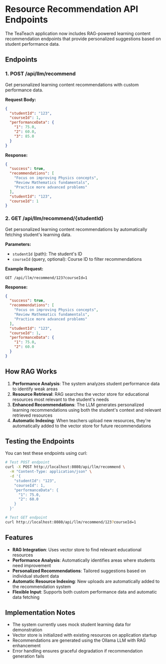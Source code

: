 # Resource Recommendation API Endpoints

The TeaTeach application now includes RAG-powered learning content recommendation endpoints that provide personalized suggestions based on student performance data.

## Endpoints

### 1. POST /api/llm/recommend

Get personalized learning content recommendations with custom performance data.

**Request Body:**
```json
{
  "studentId": "123",
  "courseId": 1,
  "performanceData": {
    "1": 75.0,
    "2": 60.0,
    "3": 85.0
  }
}
```

**Response:**
```json
{
  "success": true,
  "recommendations": [
    "Focus on improving Physics concepts",
    "Review Mathematics fundamentals",
    "Practice more advanced problems"
  ],
  "studentId": "123",
  "courseId": 1
}
```

### 2. GET /api/llm/recommend/{studentId}

Get personalized learning content recommendations by automatically fetching student's learning data.

**Parameters:**
- `studentId` (path): The student's ID
- `courseId` (query, optional): Course ID to filter recommendations

**Example Request:**
```
GET /api/llm/recommend/123?courseId=1
```

**Response:**
```json
{
  "success": true,
  "recommendations": [
    "Focus on improving Physics concepts",
    "Review Mathematics fundamentals",
    "Practice more advanced problems"
  ],
  "studentId": "123",
  "courseId": 1,
  "performanceData": {
    "1": 75.0,
    "2": 60.0
  }
}
```

## How RAG Works

1. **Performance Analysis**: The system analyzes student performance data to identify weak areas
2. **Resource Retrieval**: RAG searches the vector store for educational resources most relevant to the student's needs
3. **Enhanced Recommendations**: The LLM generates personalized learning recommendations using both the student's context and relevant retrieved resources
4. **Automatic Indexing**: When teachers upload new resources, they're automatically added to the vector store for future recommendations

## Testing the Endpoints

You can test these endpoints using curl:

```bash
# Test POST endpoint
curl -X POST http://localhost:8080/api/llm/recommend \
  -H "Content-Type: application/json" \
  -d '{
    "studentId": "123",
    "courseId": 1,
    "performanceData": {
      "1": 75.0,
      "2": 60.0
    }
  }'

# Test GET endpoint
curl http://localhost:8080/api/llm/recommend/123?courseId=1
```

## Features

- **RAG Integration**: Uses vector store to find relevant educational resources
- **Performance Analysis**: Automatically identifies areas where students need improvement
- **Personalized Recommendations**: Tailored suggestions based on individual student data
- **Automatic Resource Indexing**: New uploads are automatically added to the recommendation system
- **Flexible Input**: Supports both custom performance data and automatic data fetching

## Implementation Notes

- The system currently uses mock student learning data for demonstration
- Vector store is initialized with existing resources on application startup
- Recommendations are generated using the Ollama LLM with RAG enhancement
- Error handling ensures graceful degradation if recommendation generation fails